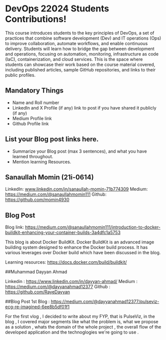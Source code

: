 # DevOps 22024 Students Contributions! 

This course introduces students to the key principles of DevOps, a set of practices that combine software development (Dev) and IT operations (Ops) to improve collaboration, automate workflows, and enable continuous delivery. Students will learn how to bridge the gap between development and operations, focusing on automation, monitoring, infrastructure as code (IaC), containerization, and cloud services. This is the space where students can showcase their work based on the course material covered, including published articles, sample GitHub repositories, and links to their public profiles.

## Mandatory Things
- Name and Roll number
- LinkedIn and X Profile (if any) link to post if you have shared it publicly (if any)
- Medium Profile link
- Github Profile link

## List your Blog post links here.
- Summarize your Blog post (max 3 sentences), and what you have learned throughout.
- Mention learning Resources. 

## Sanaullah Momin (21i-0614)

LinkedIn: www.linkedin.com/in/sanaullah-momin-71b774309
Medium: https://medium.com/@sanaullahmomin111
Github: https://github.com/momin4930

## Blog Post
Blog link: https://medium.com/@sanaullahmomin111/introduction-to-docker-buildkit-enhancing-your-container-builds-3a4dfc1a5753

This blog is about Docker BuildKit. Docker BuildKit is an advanced image building system designed to enhance the Docker build process. It has various leverages over Docker build which have been discussed in the blog.

Learning resources: https://docs.docker.com/build/buildkit/

##Muhammad Dayyan Ahmad

Linkedin : https://www.linkedin.com/in/dayyan-ahmad/
Medium : https://medium.com/@dayyanahmad12377
Github : https://github.com/RayeDayyan

##Blog Post
1st Blog : https://medium.com/@dayyanahmad12377/pulseviz-ecg-re-imagined-6ee8b5df01f1

For the first vlog , I decided to write about my FYP, that is PulseViz, in the blog , I covered major segments like what the problem is, what we propose as a solution , whats the domain of the whole project , the overall flow of the developed application and the technoglogies we're going to use .

